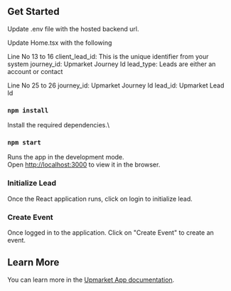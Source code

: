 ## Get Started

Update .env file with the hosted backend url.

Update Home.tsx with the following

Line No 13 to 16
client_lead_id: This is the unique identifier from your system
journey_id:  Upmarket Journey Id
lead_type: Leads are either an account or contact

Line No 25 to 26
journey_id: Upmarket Journey Id
lead_id: Upmarket Lead Id

### `npm install`

Install the required dependencies.\

### `npm start`

Runs the app in the development mode.\
Open [http://localhost:3000](http://localhost:3000) to view it in the browser.

### Initialize Lead

Once the React application runs, click on login to initialize lead.

### Create Event

Once logged in to the application. Click on "Create Event" to create an event.

## Learn More

You can learn more in the [Upmarket App documentation](https://developers.upmarket.ai/api-reference/home).

